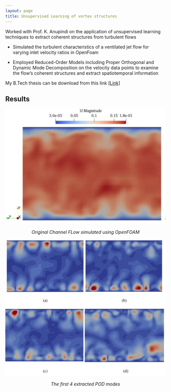 ```yaml
---
layout: page
title: Unsupervised Learning of vortex structures
---
```


Worked with Prof. K. Anupindi on the application of unsupervised learning techniques to extract coherent structures from turbulent flows

- Simulated the turbulent characteristics of a ventilated jet flow for varying inlet velocity ratios in OpenFoam

- Employed Reduced-Order Models including Proper Orthogonal and Dynamic Mode Decomposition on the velocity data points to examine the flow’s coherent structures and extract spatiotemporal information

My B.Tech thesis can be download from this link [[Link]](https://drive.google.com/file/d/1ERDDqIiyXoyI8KDQYbazD4PtYc3OXXmC/view?usp=sharing)

## Results

![IPM1_photo](/assets/mean_flow.jpeg)

<!-- <p align="center">
  <img src="/assets/mean_flow.jpeg" alt="IPM1_photo" />
</p> -->
  <!-- <img src="/assets/mean_flow.jpeg" alt="IPM1_photo"> -->
  

<p style="text-align: center; font-style: italic;"> 
Original Channel FLow simulated using OpenFOAM
</p>


![IPM1_photo](/assets/POD_modes.jpeg)
<p style="text-align: center; font-style: italic;"> 
The first 4 extracted POD modes
</p>



<!-- <object data="../assets/SiddharthDey_BTP.pdf" width="900" height="1000" type='application/pdf'></object> -->
